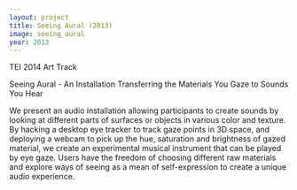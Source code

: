 ```yaml
---
layout: project
title: Seeing Aural (2013)
image: seeing_aural
year: 2013
---
```

<div class="metadata">TEI 2014 Art Track</div>

Seeing Aural - An Installation Transferring the Materials You Gaze to Sounds You Hear

We present an audio installation allowing participants to create sounds by looking at different parts of surfaces or objects in various color and texture. By hacking a desktop eye tracker to track gaze points in 3D space, and deploying a webcam to pick up the hue, saturation and brightness of gazed material, we create an experimental musical instrument that can be played by eye gaze. Users have the freedom of choosing different raw materials and explore ways of seeing as a mean of self-expression to create a unique audio experience.

